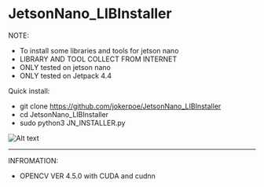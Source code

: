 # JetsonNano_LIBInstaller

NOTE:
- To install some libraries and tools for jetson nano
- LIBRARY AND TOOL COLLECT FROM INTERNET
- ONLY tested on jetson nano
- ONLY tested on Jetpack 4.4

Quick install:
 - git clone https://github.com/jokerpoe/JetsonNano_LIBInstaller
 - cd JetsonNano_LIBInstaller
 - sudo python3 JN_INSTALLER.py

![Alt text](https://github.com/jokerpoe/JetsonNano_LIBInstaller/blob/master/JNLI-tk.png "Optional title")


-------------------------------------------------------------------------------
INFROMATION:
- OPENCV VER 4.5.0 with CUDA and cudnn
